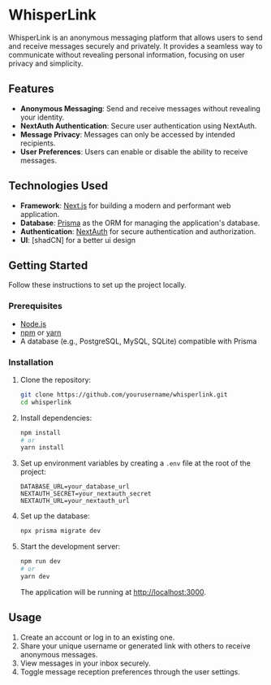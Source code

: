 # WhisperLink

WhisperLink is an anonymous messaging platform that allows users to send and receive messages securely and privately. It provides a seamless way to communicate without revealing personal information, focusing on user privacy and simplicity.

## Features

- **Anonymous Messaging**: Send and receive messages without revealing your identity.
- **NextAuth Authentication**: Secure user authentication using NextAuth.
- **Message Privacy**: Messages can only be accessed by intended recipients.
- **User Preferences**: Users can enable or disable the ability to receive messages.

## Technologies Used

- **Framework**: [Next.js](https://nextjs.org/) for building a modern and performant web application.
- **Database**: [Prisma](https://www.prisma.io/) as the ORM for managing the application's database.
- **Authentication**: [NextAuth](https://next-auth.js.org/) for secure authentication and authorization.
- **UI**: [shadCN] for a better ui design 


## Getting Started

Follow these instructions to set up the project locally.

### Prerequisites

- [Node.js](https://nodejs.org/)
- [npm](https://www.npmjs.com/) or [yarn](https://yarnpkg.com/)
- A database (e.g., PostgreSQL, MySQL, SQLite) compatible with Prisma

### Installation

1. Clone the repository:
   ```bash
   git clone https://github.com/yourusername/whisperlink.git
   cd whisperlink
   ```

2. Install dependencies:
   ```bash
   npm install
   # or
   yarn install
   ```

3. Set up environment variables by creating a `.env` file at the root of the project:
   ```env
   DATABASE_URL=your_database_url
   NEXTAUTH_SECRET=your_nextauth_secret
   NEXTAUTH_URL=your_nextauth_url
   ```

4. Set up the database:
   ```bash
   npx prisma migrate dev
   ```

5. Start the development server:
   ```bash
   npm run dev
   # or
   yarn dev
   ```

   The application will be running at [http://localhost:3000](http://localhost:3000).

## Usage

1. Create an account or log in to an existing one.
2. Share your unique username or generated link with others to receive anonymous messages.
3. View messages in your inbox securely.
4. Toggle message reception preferences through the user settings.
